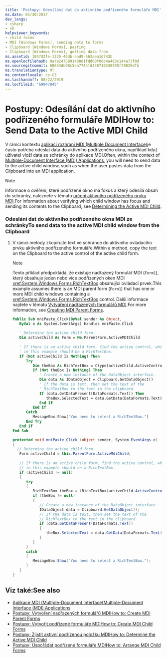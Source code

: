```yaml
---
title: 'Postupy: Odesílání dat do aktivního podřízeného formuláře MDI'
ms.date: 03/30/2017
dev_langs:
- csharp
- vb
helpviewer_keywords:
- child forms
- MDI [Windows Forms], sending data to forms
- Clipboard [Windows Forms], pasting
- Clipboard [Windows Forms], getting data from
ms.assetid: 1047d2fe-1235-46db-aad9-563aea1d743b
ms.openlocfilehash: 0a7a2475891488d1fdd60f0db4a483c144a73f0d
ms.sourcegitcommit: 68653db98c5ea7744fd438710248935f70020dfb
ms.translationtype: MT
ms.contentlocale: cs-CZ
ms.lasthandoff: 08/22/2019
ms.locfileid: "69947845"
---
```

# <a name="how-to-send-data-to-the-active-mdi-child"></a><span data-ttu-id="5b2ec-102">Postupy: Odesílání dat do aktivního podřízeného formuláře MDI</span><span class="sxs-lookup"><span data-stu-id="5b2ec-102">How to: Send Data to the Active MDI Child</span></span>
<span data-ttu-id="5b2ec-103">V rámci kontextu [aplikací rozhraní MDI (Multiple Document Interface)](multiple-document-interface-mdi-applications.md)je často potřeba odeslat data do aktivního podřízeného okna, například když uživatel vloží data ze schránky do aplikace MDI.</span><span class="sxs-lookup"><span data-stu-id="5b2ec-103">Often, within the context of [Multiple-Document Interface (MDI) Applications](multiple-document-interface-mdi-applications.md), you will need to send data to the active child window, such as when the user pastes data from the Clipboard into an MDI application.</span></span>  
  
> [!NOTE]
> <span data-ttu-id="5b2ec-104">Informace o ověření, které podřízené okno má fokus a který odesílá obsah do schránky, naleznete v tématu [určení aktivního podřízeného prvku MDI](how-to-determine-the-active-mdi-child.md).</span><span class="sxs-lookup"><span data-stu-id="5b2ec-104">For information about verifying which child window has focus and sending its contents to the Clipboard, see [Determining the Active MDI Child](how-to-determine-the-active-mdi-child.md).</span></span>  
  
### <a name="to-send-data-to-the-active-mdi-child-window-from-the-clipboard"></a><span data-ttu-id="5b2ec-105">Odeslání dat do aktivního podřízeného okna MDI ze schránky</span><span class="sxs-lookup"><span data-stu-id="5b2ec-105">To send data to the active MDI child window from the Clipboard</span></span>  
  
1. <span data-ttu-id="5b2ec-106">V rámci metody zkopírujte text ve schránce do aktivního ovládacího prvku aktivního podřízeného formuláře.</span><span class="sxs-lookup"><span data-stu-id="5b2ec-106">Within a method, copy the text on the Clipboard to the active control of the active child form.</span></span>  
  
    > [!NOTE]
    > <span data-ttu-id="5b2ec-107">Tento příklad předpokládá, že existuje nadřazený formulář MDI (`Form1`), který obsahuje jeden nebo více podřízených oken MDI <xref:System.Windows.Forms.RichTextBox> obsahující ovládací prvek.</span><span class="sxs-lookup"><span data-stu-id="5b2ec-107">This example assumes there is an MDI parent form (`Form1`) that has one or more MDI child windows containing a <xref:System.Windows.Forms.RichTextBox> control.</span></span> <span data-ttu-id="5b2ec-108">Další informace najdete v tématu [Vytváření nadřazených formulářů MDI](how-to-create-mdi-parent-forms.md).</span><span class="sxs-lookup"><span data-stu-id="5b2ec-108">For more information, see [Creating MDI Parent Forms](how-to-create-mdi-parent-forms.md).</span></span>  
  
    ```vb  
    Public Sub mniPaste_Click(ByVal sender As Object, _  
       ByVal e As System.EventArgs) Handles mniPaste.Click  
  
       ' Determine the active child form.  
       Dim activeChild As Form = Me.ParentForm.ActiveMDIChild  
  
       ' If there is an active child form, find the active control, which  
       ' in this example should be a RichTextBox.  
       If (Not activeChild Is Nothing) Then  
          Try  
             Dim theBox As RichTextBox = Ctype(activeChild.ActiveControl, RichTextBox)  
             If (Not theBox Is Nothing) Then  
                ' Create a new instance of the DataObject interface.  
                Dim data As IDataObject = Clipboard.GetDataObject()  
                ' If the data is text, then set the text of the   
                ' RichTextBox to the text in the clipboard.  
                If (data.GetDataPresent(DataFormats.Text)) Then  
                   theBox.SelectedText = data.GetData(DataFormats.Text).ToString()  
                End If  
             End If  
          Catch  
             MessageBox.Show("You need to select a RichTextBox.")  
          End Try  
       End If  
    End Sub  
    ```  
  
    ```csharp  
    protected void mniPaste_Click (object sender, System.EventArgs e)  
    {  
      // Determine the active child form.  
       Form activeChild = this.ParentForm.ActiveMdiChild;  
  
       // If there is an active child form, find the active control, which  
       // in this example should be a RichTextBox.  
       if (activeChild != null)  
       {  
          try   
          {  
             RichTextBox theBox = (RichTextBox)activeChild.ActiveControl;  
             if (theBox != null)  
             {  
                // Create a new instance of the DataObject interface.  
                IDataObject data = Clipboard.GetDataObject();  
                // If the data is text, then set the text of the   
                // RichTextBox to the text in the clipboard.  
                if (data.GetDataPresent(DataFormats.Text))  
                {  
                   theBox.SelectedText = data.GetData(DataFormats.Text).ToString();                 
                }  
             }  
          }  
          catch   
          {  
             MessageBox.Show("You need to select a RichTextBox.");  
          }  
       }  
    }  
    ```  
  
## <a name="see-also"></a><span data-ttu-id="5b2ec-109">Viz také:</span><span class="sxs-lookup"><span data-stu-id="5b2ec-109">See also</span></span>

- [<span data-ttu-id="5b2ec-110">Aplikace MDI (Multiple-Document Interface)</span><span class="sxs-lookup"><span data-stu-id="5b2ec-110">Multiple-Document Interface (MDI) Applications</span></span>](multiple-document-interface-mdi-applications.md)
- [<span data-ttu-id="5b2ec-111">Postupy: Vytvoření nadřazených formulářů MDI</span><span class="sxs-lookup"><span data-stu-id="5b2ec-111">How to: Create MDI Parent Forms</span></span>](how-to-create-mdi-parent-forms.md)
- [<span data-ttu-id="5b2ec-112">Postupy: Vytvořit podřízené formuláře MDI</span><span class="sxs-lookup"><span data-stu-id="5b2ec-112">How to: Create MDI Child Forms</span></span>](how-to-create-mdi-child-forms.md)
- [<span data-ttu-id="5b2ec-113">Postupy: Zjistit aktivní podřízenou položku MDI</span><span class="sxs-lookup"><span data-stu-id="5b2ec-113">How to: Determine the Active MDI Child</span></span>](how-to-determine-the-active-mdi-child.md)
- [<span data-ttu-id="5b2ec-114">Postupy: Uspořádat podřízené formuláře MDI</span><span class="sxs-lookup"><span data-stu-id="5b2ec-114">How to: Arrange MDI Child Forms</span></span>](how-to-arrange-mdi-child-forms.md)
